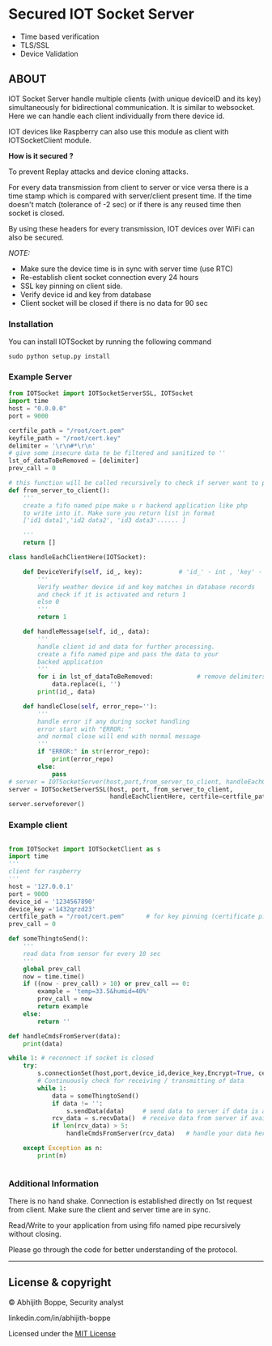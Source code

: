 # Secured IOT Socket Server 

 - Time based verification
 - TLS/SSL 
 - Device Validation

## ABOUT

IOT Socket Server handle multiple clients (with unique deviceID and its key) simultaneously for bidirectional communication.
It is similar to websocket. Here we can handle each client individually from there device id.

IOT devices like Raspberry can also use this module as client with IOTSocketClient module.


**How is it secured ?**

To prevent Replay attacks and device cloning attacks.

For every data transmission from client to server or vice versa there is a time stamp which is compared with server/client present time. If the time doesn't match (tolerance of -2 sec) or if there is any reused time then socket is closed.

By using these headers for every transmission, IOT devices over WiFi can also be secured.

*NOTE:*
- Make sure the device time is in sync with server time (use RTC)
- Re-establish client socket connection every 24 hours
- SSL key pinning on client side.
- Verify device id and key from database
- Client socket will be closed if there is no data for 90 sec

### Installation
You can install IOTSocket by running the following command
```
sudo python setup.py install
```
### Example Server
```python
from IOTSocket import IOTSocketServerSSL, IOTSocket
import time
host = "0.0.0.0"
port = 9000

certfile_path = "/root/cert.pem"
keyfile_path = "/root/cert.key"
delimiter = '\r\n#*\r\n'
# give some insecure data te be filtered and sanitized to ''
lst_of_dataToBeRemoved = [delimiter]
prev_call = 0

# this function will be called recursively to check if server want to push any data
def from_server_to_client():
    '''
    create a fifo named pipe make u r backend application like php
    to write into it. Make sure you return list in format
    ['id1 data1','id2 data2', 'id3 data3'...... ]

    '''
    return []

class handleEachClientHere(IOTSocket):

    def DeviceVerify(self, id_, key):          # 'id_' - int , 'key' - string
        '''
        Verify weather device id and key matches in database records
        and check if it is activated and return 1
        else 0
        '''
        return 1

    def handleMessage(self, id_, data):
        '''
        handle client id and data for further processing.
        create a fifo named pipe and pass the data to your 
        backed application       
        '''
        for i in lst_of_dataToBeRemoved:            # remove delimiters/data if any are present in client data to prevent clashes
            data.replace(i, '')
        print(id_, data)

    def handleClose(self, error_repo=''):
        '''
        handle error if any during socket handling
        error start with "ERROR: " 
        and normal close will end with normal message
        '''
        if "ERROR:" in str(error_repo):
            print(error_repo)
        else:
            pass
# server = IOTSocketServer(host,port,from_server_to_client, handleEachClientHere)        # without ssl
server = IOTSocketServerSSL(host, port, from_server_to_client,
                            handleEachClientHere, certfile=certfile_path, keyfile=keyfile_path)
server.serveforever()
```
### Example client
```python

from IOTSocket import IOTSocketClient as s
import time
'''
client for raspberry 
'''
host = '127.0.0.1'
port = 9000
device_id = '1234567890'
device_key ='1432qrzd23'
certfile_path = "/root/cert.pem"      # for key pinning (certificate pinning)
prev_call = 0

def someThingtoSend():
    '''
    read data from sensor for every 10 sec 
    '''
    global prev_call
    now = time.time()
    if ((now - prev_call) > 10) or prev_call == 0:
        example = 'temp=33.5&humid=40%'
        prev_call = now
        return example
    else:
        return ''

def handleCmdsFromServer(data):
    print(data)

while 1: # reconnect if socket is closed
    try:
        s.connectionSet(host,port,device_id,device_key,Encrypt=True, cert_path= certfile_path)  # set IOT Socket connection with valid Device ID and Key. 
        # Continuously check for receiving / transmitting of data
        while 1:
            data = someThingtoSend()
            if data != '':
                s.sendData(data)     # send data to server if data is available to send
            rcv_data = s.recvData()  # receive data from server if available
            if len(rcv_data) > 5:
                handleCmdsFromServer(rcv_data)   # handle your data here

    except Exception as n:
        print(n)



```

### Additional Information

There is no hand shake. Connection is established directly on 1st request from client. Make sure the client and server time are in sync.

Read/Write to your application from using fifo named pipe recursively without closing. 

Please go through the code for better understanding of the protocol.

---
## License & copyright
© Abhijith Boppe, Security analyst

linkedin.com/in/abhijith-boppe

Licensed under the [MIT License](LICENSE)
